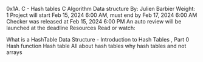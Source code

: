 0x1A. C - Hash tables
C
Algorithm
Data structure
 By: Julien Barbier
 Weight: 1
 Project will start Feb 15, 2024 6:00 AM, must end by Feb 17, 2024 6:00 AM
 Checker was released at Feb 15, 2024 6:00 PM
 An auto review will be launched at the deadline
Resources
Read or watch:

What is a HashTable Data Structure - Introduction to Hash Tables , Part 0
Hash function
Hash table
All about hash tables
why hash tables and not arrays
